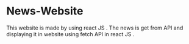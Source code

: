 # News-Website
This website is made by using react JS .
The news is get from API and displaying it in website using fetch API in react JS .
